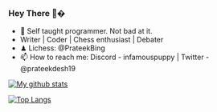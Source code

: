 ### Hey There 👋�

- 🌱 Self taught programmer. Not bad at it.
- Writer | Coder | Chess enthusiast | Debater
- ♟ Lichess: @PrateekBing
- 📫 How to reach me: Discord - infamouspuppy | Twitter - @prateekdesh19
  
[![My github stats](https://github-readme-stats.vercel.app/api?username=PrateekBing&count_private=true&show_icons=true&theme=radical)](https://github.com/anuraghazra/github-readme-stats)

  
[![Top Langs](https://github-readme-stats.vercel.app/api/top-langs/?username=PrateekBing&theme=radical)](https://github.com/anuraghazra/github-readme-stats)

<!--
**PrateekBing/PrateekBing** is a ✨ _special_ ✨ repository because its `README.md` (this file) appears on your GitHub profile.

Here are some ideas to get you started:

- 🔭 I’m currently working on ...
- 🌱 I’m currently learning ...
- 👯 I’m looking to collaborate on ...
- 🤔 I’m looking for help with ...
- 💬 Ask me about ...
- 📫 How to reach me: ...
- 😄 Pronouns: ...
- ⚡ Fun fact: ...
-->
